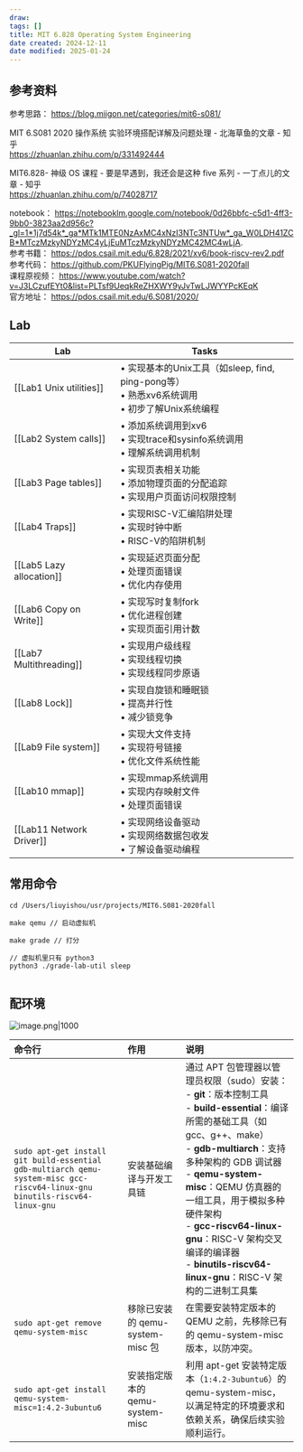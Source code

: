 ```yaml
---
draw:
tags: []
title: MIT 6.828 Operating System Engineering
date created: 2024-12-11
date modified: 2025-01-24
---
```


## 参考资料

参考思路：
https://blog.miigon.net/categories/mit6-s081/

MIT 6.S081 2020 操作系统 实验环境搭配详解及问题处理 - 北海草鱼的文章 - 知乎  
https://zhuanlan.zhihu.com/p/331492444

MIT6.828- 神级 OS 课程 - 要是早遇到，我还会是这种 five 系列 - 一丁点儿的文章 - 知乎  
https://zhuanlan.zhihu.com/p/74028717

notebook：
https://notebooklm.google.com/notebook/0d26bbfc-c5d1-4ff3-9bb0-3823aa2d956c?_gl=1*1j7d54k*_ga*MTk1MTE0NzAxMC4xNzI3NTc3NTUw*_ga_W0LDH41ZCB*MTczMzkyNDYzMC4yLjEuMTczMzkyNDYzMC42MC4wLjA.  
参考书籍：
https://pdos.csail.mit.edu/6.828/2021/xv6/book-riscv-rev2.pdf  
参考代码：
https://github.com/PKUFlyingPig/MIT6.S081-2020fall  
课程原视频：
https://www.youtube.com/watch?v=J3LCzufEYt0&list=PLTsf9UeqkReZHXWY9yJvTwLJWYYPcKEqK  
官方地址：
https://pdos.csail.mit.edu/6.S081/2020/

## Lab

| Lab                      | Tasks                                                                    |
| ------------------------ | ------------------------------------------------------------------------ |
| [[Lab1 Unix utilities]]  | • 实现基本的Unix工具（如sleep, find, ping-pong等）<br>• 熟悉xv6系统调用<br>• 初步了解Unix系统编程 |
| [[Lab2 System calls]]    | • 添加系统调用到xv6<br>• 实现trace和sysinfo系统调用<br>• 理解系统调用机制                      |
| [[Lab3 Page tables]]     | • 实现页表相关功能<br>• 添加物理页面的分配追踪<br>• 实现用户页面访问权限控制                            |
| [[Lab4 Traps]]           | • 实现RISC-V汇编陷阱处理<br>• 实现时钟中断<br>• RISC-V的陷阱机制                            |
| [[Lab5 Lazy allocation]] | • 实现延迟页面分配<br>• 处理页面错误<br>• 优化内存使用                                       |
| [[Lab6 Copy on Write]]   | • 实现写时复制fork<br>• 优化进程创建<br>• 实现页面引用计数                                   |
| [[Lab7 Multithreading]]  | • 实现用户级线程<br>• 实现线程切换<br>• 实现线程同步原语                                      |
| [[Lab8 Lock]]            | • 实现自旋锁和睡眠锁<br>• 提高并行性<br>• 减少锁竞争                                        |
| [[Lab9 File system]]     | • 实现大文件支持<br>• 实现符号链接<br>• 优化文件系统性能                                      |
| [[Lab10 mmap]]           | • 实现mmap系统调用<br>• 实现内存映射文件<br>• 处理页面错误                                   |
| [[Lab11 Network Driver]] | • 实现网络设备驱动<br>• 实现网络数据包收发<br>• 了解设备驱动编程                                  |

## 常用命令

```shell
cd /Users/liuyishou/usr/projects/MIT6.S081-2020fall

make qemu // 启动虚拟机

make grade // 打分

// 虚拟机里只有 python3
python3 ./grade-lab-util sleep


```

## 配环境

![image.png|1000](https://imagehosting4picgo.oss-cn-beijing.aliyuncs.com/imagehosting/fix-dir%2Fpicgo%2Fpicgo-clipboard-images%2F2024%2F12%2F11%2F20-16-18-49f660603551ec40cb3d2de84564db4c-202412112016393-088440.png)

| 命令行                                                                                                                        | 作用                        | 说明                                                                                                                                                                                                                                                                                                |
|:------------------------------------------------------------------------------------------------------------------------- |:------------------------ |:------------------------------------------------------------------------------------------------------------------------------------------------------------------------------------------------------------------------------------------------------------------------------------------------ |
| `sudo apt-get install git build-essential gdb-multiarch qemu-system-misc gcc-riscv64-linux-gnu binutils-riscv64-linux-gnu` | 安装基础编译与开发工具链              | 通过 APT 包管理器以管理员权限（sudo）安装：<br>- **git**：版本控制工具<br>- **build-essential**：编译所需的基础工具（如 gcc、g++、make）<br>- **gdb-multiarch**：支持多种架构的 GDB 调试器<br>- **qemu-system-misc**：QEMU 仿真器的一组工具，用于模拟多种硬件架构<br>- **gcc-riscv64-linux-gnu**：RISC-V 架构交叉编译的编译器<br>- **binutils-riscv64-linux-gnu**：RISC-V 架构的二进制工具集 |
| `sudo apt-get remove qemu-system-misc`                                                                                     | 移除已安装的 qemu-system-misc 包 | 在需要安装特定版本的 QEMU 之前，先移除已有的 qemu-system-misc 版本，以防冲突。|
| `sudo apt-get install qemu-system-misc=1:4.2-3ubuntu6`                                                                     | 安装指定版本的 qemu-system-misc  | 利用 apt-get 安装特定版本（`1:4.2-3ubuntu6`）的 qemu-system-misc，以满足特定的环境要求和依赖关系，确保后续实验顺利运行。|
